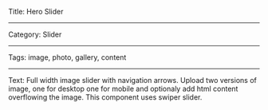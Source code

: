 Title: Hero Slider

---

Category: Slider

---

Tags: image, photo, gallery, content

---

Text: Full width image slider with navigation arrows. Upload two versions of image, one for desktop one for mobile and optionaly add html content overflowing the image. This component uses swiper slider.
